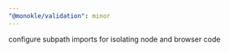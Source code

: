 ```yaml
---
"@monokle/validation": minor
---
```


configure subpath imports for isolating node and browser code
